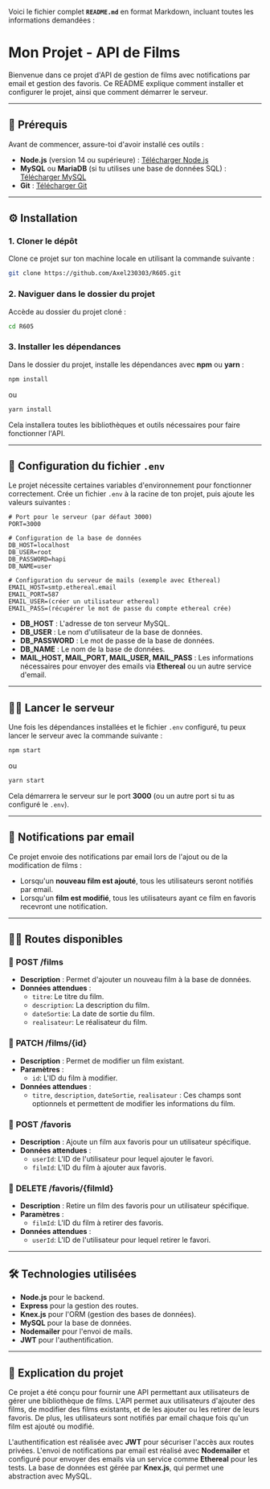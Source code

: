 Voici le fichier complet **`README.md`** en format Markdown, incluant toutes les informations demandées :

# Mon Projet - API de Films

Bienvenue dans ce projet d'API de gestion de films avec notifications par email et gestion des favoris. Ce README explique comment installer et configurer le projet, ainsi que comment démarrer le serveur.

---

## 🚀 Prérequis

Avant de commencer, assure-toi d'avoir installé ces outils :

- **Node.js** (version 14 ou supérieure) : [Télécharger Node.js](https://nodejs.org/)
- **MySQL** ou **MariaDB** (si tu utilises une base de données SQL) : [Télécharger MySQL](https://dev.mysql.com/downloads/installer/)
- **Git** : [Télécharger Git](https://git-scm.com/)

---

## ⚙️ Installation

### 1. **Cloner le dépôt**

Clone ce projet sur ton machine locale en utilisant la commande suivante :

```bash
git clone https://github.com/Axel230303/R605.git
```

### 2. **Naviguer dans le dossier du projet**

Accède au dossier du projet cloné :

```bash
cd R605
```

### 3. **Installer les dépendances**

Dans le dossier du projet, installe les dépendances avec **npm** ou **yarn** :

```bash
npm install
```
ou
```bash
yarn install
```

Cela installera toutes les bibliothèques et outils nécessaires pour faire fonctionner l'API.

---

## 🌱 Configuration du fichier `.env`

Le projet nécessite certaines variables d'environnement pour fonctionner correctement. Crée un fichier `.env` à la racine de ton projet, puis ajoute les valeurs suivantes :

```
# Port pour le serveur (par défaut 3000)
PORT=3000

# Configuration de la base de données
DB_HOST=localhost
DB_USER=root
DB_PASSWORD=hapi
DB_NAME=user

# Configuration du serveur de mails (exemple avec Ethereal)
EMAIL_HOST=smtp.ethereal.email
EMAIL_PORT=587
EMAIL_USER=(créer un utilisateur ethereal)
EMAIL_PASS=(récupérer le mot de passe du compte ethereal crée)
```

- **DB_HOST** : L'adresse de ton serveur MySQL.
- **DB_USER** : Le nom d'utilisateur de la base de données.
- **DB_PASSWORD** : Le mot de passe de la base de données.
- **DB_NAME** : Le nom de la base de données.
- **MAIL_HOST, MAIL_PORT, MAIL_USER, MAIL_PASS** : Les informations nécessaires pour envoyer des emails via **Ethereal** ou un autre service d'email.

---

## 🏃‍♂️ Lancer le serveur

Une fois les dépendances installées et le fichier `.env` configuré, tu peux lancer le serveur avec la commande suivante :

```bash
npm start
```
ou
```bash
yarn start
```

Cela démarrera le serveur sur le port **3000** (ou un autre port si tu as configuré le `.env`).

---

## 📧 Notifications par email

Ce projet envoie des notifications par email lors de l'ajout ou de la modification de films :

- Lorsqu'un **nouveau film est ajouté**, tous les utilisateurs seront notifiés par email.
- Lorsqu'un **film est modifié**, tous les utilisateurs ayant ce film en favoris recevront une notification.

---

## 🧑‍💻 Routes disponibles

### 📌 **POST /films**
- **Description** : Permet d'ajouter un nouveau film à la base de données.
- **Données attendues** :
  - `titre`: Le titre du film.
  - `description`: La description du film.
  - `dateSortie`: La date de sortie du film.
  - `realisateur`: Le réalisateur du film.

### 📌 **PATCH /films/{id}**
- **Description** : Permet de modifier un film existant.
- **Paramètres** :
  - `id`: L'ID du film à modifier.
- **Données attendues** :
  - `titre`, `description`, `dateSortie`, `realisateur` : Ces champs sont optionnels et permettent de modifier les informations du film.

### 📌 **POST /favoris**
- **Description** : Ajoute un film aux favoris pour un utilisateur spécifique.
- **Données attendues** :
  - `userId`: L'ID de l'utilisateur pour lequel ajouter le favori.
  - `filmId`: L'ID du film à ajouter aux favoris.

### 📌 **DELETE /favoris/{filmId}**
- **Description** : Retire un film des favoris pour un utilisateur spécifique.
- **Paramètres** :
  - `filmId`: L'ID du film à retirer des favoris.
- **Données attendues** :
  - `userId`: L'ID de l'utilisateur pour lequel retirer le favori.

---

## 🛠️ Technologies utilisées

- **Node.js** pour le backend.
- **Express** pour la gestion des routes.
- **Knex.js** pour l'ORM (gestion des bases de données).
- **MySQL** pour la base de données.
- **Nodemailer** pour l'envoi de mails.
- **JWT** pour l'authentification.

---

## 📝 Explication du projet

Ce projet a été conçu pour fournir une API permettant aux utilisateurs de gérer une bibliothèque de films. L'API permet aux utilisateurs d'ajouter des films, de modifier des films existants, et de les ajouter ou les retirer de leurs favoris. De plus, les utilisateurs sont notifiés par email chaque fois qu'un film est ajouté ou modifié.

L'authentification est réalisée avec **JWT** pour sécuriser l'accès aux routes privées. L'envoi de notifications par email est réalisé avec **Nodemailer** et configuré pour envoyer des emails via un service comme **Ethereal** pour les tests. La base de données est gérée par **Knex.js**, qui permet une abstraction avec MySQL.
